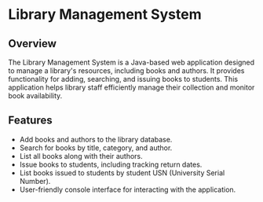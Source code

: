 # Library Management System

## Overview
The Library Management System is a Java-based web application designed to manage a library's resources, including books and authors. It provides functionality for adding, searching, and issuing books to students. This application helps library staff efficiently manage their collection and monitor book availability.

## Features
- Add books and authors to the library database.
- Search for books by title, category, and author.
- List all books along with their authors.
- Issue books to students, including tracking return dates.
- List books issued to students by student USN (University Serial Number).
- User-friendly console interface for interacting with the application.
